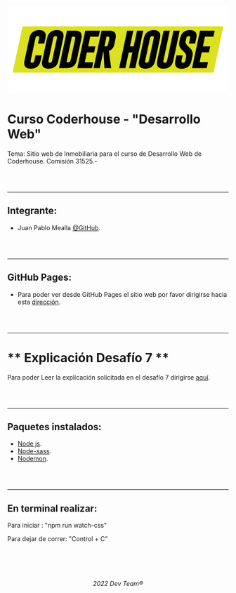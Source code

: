 <p align="center">
  <img src="https://github.com/Random003/Inmobiliaria-Mealla/blob/master/images/coderLogo.png" alt="Logo de coder"/>
</p>

# **Curso Coderhouse - "Desarrollo Web"**

Tema: Sitio web de Inmobiliaria para el curso de Desarrollo Web de Coderhouse. Comisión 31525.-

<br>
<br>

---

## **Integrante:**  
 - Juan Pablo Mealla [@GitHub](https://github.com/Random003).

<br>
<br>

---

## **GitHub Pages:**

- Para poder ver desde GitHub Pages el sitio web por favor dirigirse hacia esta <a href="https://random003.github.io/Inmobiliaria-Mealla/">dirección</a>.

<br>
<br>


---

# ** Explicación Desafío 7 **

Para poder Leer la explicación solicitada en el desafío 7 dirigirse <a href="https://github.com/Random003/Inmobiliaria-Mealla/blob/master/Docs/Desafio7.md">aquí</a>.

<br>
<br>

---

## **Paquetes instalados:**

- <a href="https://nodejs.org/en/">Node js</a>.
- <a href="https://www.npmjs.com/package/node-sass">Node-sass</a>.
- <a href="https://www.npmjs.com/package/nodemon">Nodemon</a>.

<br>
<br>

---

## **En terminal realizar:**

Para iniciar : "npm run watch-css"

Para dejar de correr: "Control + C"
   

<br>
<br>
<br>

######   <p align="center">2022 Dev Team® </p>